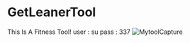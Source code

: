 # GetLeanerTool
This Is A Fitness Tool!
 user : su
 pass : 337
![MytoolCapture](https://user-images.githubusercontent.com/83990324/129470761-4080ce80-87fd-4bdd-a480-ffbe8475cdfb.PNG)


